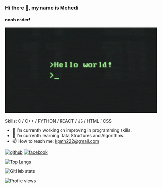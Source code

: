 ### Hi there 👋, my name is Mehedi
#### noob coder!
![noob coder!](https://github.com/MeheD1i/MeheD1i/blob/main/hello-world.gif)


Skills: C / C++ / PYTHON / REACT / JS / HTML / CSS

- 🔭 I’m currently working on improving in programming skills. 
- 🌱 I’m currently learning Data Structures and Algorithms. 
- 📫 How to reach me: kpmh222@gmail.com 


[<img src='https://cdn.jsdelivr.net/npm/simple-icons@3.0.1/icons/github.svg' alt='github' height='40'>](https://github.com/MeheD1i)  [<img src='https://cdn.jsdelivr.net/npm/simple-icons@3.0.1/icons/facebook.svg' alt='facebook' height='40'>](https://www.facebook.com/www.facebook.com/exequiel.mehedi)  

[![Top Langs](https://github-readme-stats.vercel.app/api/top-langs/?username=MeheD1i)](https://github.com/anuraghazra/github-readme-stats)

![GitHub stats](https://github-readme-stats.vercel.app/api?username=MeheD1i&show_icons=true)  

![Profile views](https://gpvc.arturio.dev/MeheD1i)  

